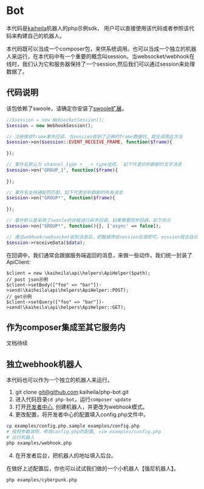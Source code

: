 # Bot
本代码是[kaiheila](http://developer.kaiheila.cn/doc)机器人的php示例sdk， 用户可以直接使用该代码或者参照该代码来构建自己的机器人。

 本代码既可以当成一个composer包，来供系统调用。也可以当成一个独立的机器人来运行。在本代码中有一个重要的概念叫session。当websocket/webhook在线时，我们认为它和服务器保持了一个session,然后我们可以通过session来处理数据了。

## 代码说明
该包依赖了swoole，请确定你安装了[swoole扩展](https://wiki.swoole.com/#/environment?id=%e5%ae%89%e8%a3%85swoole)。

```php 
//$session = new WebsocketSession();
$session = new WebhookSession();

// 注册接收frame事件回调，当session收到了正确的frame数据时，就会调用此方法
$session->on($session::EVENT_RECEIVE_FRAME, function($frame){
    
});

// 事件名默认为 channel_type + _ + type组成， 如下代表侦听群聊的文字消息
$session->on("GROUP_1", function($frame){
    
});

// 事件名支持通配符匹配，如下代表侦听群聊的所有消息
$session->on("GROUP*", function($frame){
     
});

// 事件默认是采用了swoole的协程进行异步回调，如果需要同步回调，如下所示
$session->on("GROUP*", function(){}, ['async' => false]);

// 通过webhook/websocket收到消息后，把数据传给session处理即可，session就会自动按上面注册的事件进行处理。
$session->receiveData($data);

```

在回调中，我们通常会跟据服务端返回的消息，来做一些动作，我们统一封装了ApiClient:
```
$client = new \kaiheila\api\helpers\ApiHelper($path);
// post json示例
$client->setBody(["foo" => "bar"])->send(\kaiheila\api\helpers\ApiHelper::POST);
// get示例
$client->setQuery(["foo" => "bar"])->send(\kaiheila\api\helpers\ApiHelper::GET);

```

## 作为composer集成至其它服务内

文档待续


## 独立webhook机器人

本代码也可以作为一个独立的机器人来运行。

1. git clone git@github.com:kaiheila/php-bot.git
2. 进入代码目录`cd php-bot`，运行`composer update`
3. 打开[开发者中心](https://developer.kaiheila.cn/bot), 创建机器人，并更改为webhook模式。
4. 更改配置，将开发者中心的配置填入config.php文件中。

```bash
cp examples/config.php.sample examples/config.php
# 按照参数说明，修改config.php的配置, vim examples/config.php
# 运行机器人
php examples/webhook.php
````
4. 在开发者后台，把机器人的地址填入后台。

在做好上述配置后，你也可以试试我们做的一个小机器人【强尼机器人】。
```bash
php examples/cyberpunk.php
````


